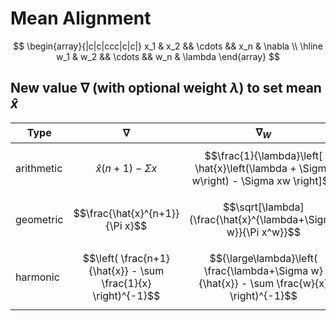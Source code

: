 # Mean Alignment

$$
\begin{array}{|c|c|ccc|c|c|}
x_1 & x_2 && \cdots && x_n & \nabla
\\
\hline
w_1 & w_2 && \cdots && w_n & \lambda
\end{array}
$$

## New value $\nabla$ (with optional weight $\lambda$) to set mean $\hat{x}$

| Type | $\nabla$ | $\nabla_W$ |
|--|--|--|
| arithmetic | $$\hat{x}(n+1)-\Sigma x$$ | $$\frac{1}{\lambda}\left[ \hat{x}\left(\lambda + \Sigma w\right) - \Sigma xw \right]$$ |
| geometric | $$\frac{\hat{x}^{n+1}}{\Pi x}$$ | $$\sqrt[\lambda]{\frac{\hat{x}^{\lambda+\Sigma w}}{\Pi x^w}}$$ |
| harmonic | $$\left( \frac{n+1}{\hat{x}} - \sum \frac{1}{x} \right)^{-1}$$ | $${\large\lambda}\left( \frac{\lambda+\Sigma w}{\hat{x}} - \sum \frac{w}{x} \right)^{-1}$$ |
